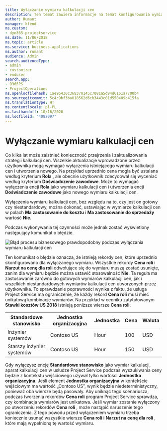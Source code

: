 ```yaml
---
title: Wyłączanie wymiaru kalkulacji cen
description: Ten temat zawiera informacje na temat konfigurowania wymiarów kalkulacji cen w rozwiązaniu Project Service.
author: Rumant
manager: kfend
ms.custom:
- dyn365-projectservice
ms.date: 11/06/2018
ms.topic: article
ms.service: business-applications
ms.author: rumant
audience: Admin
search.audienceType:
- admin
- customizer
- enduser
search.app:
- D365PS
- ProjectOperations
ms.openlocfilehash: 1ae95430c368370145c7081a5d94d6161a7700b4
ms.sourcegitcommit: 5c4c9bf3ba018562d6cb3443c01d550489c415fa
ms.translationtype: HT
ms.contentlocale: pl-PL
ms.lasthandoff: 10/16/2020
ms.locfileid: "4082097"
---
```

# <a name="turn-off-a-pricing-dimension"></a>Wyłączanie wymiaru kalkulacji cen

Co kilka lat może zaistnieć konieczność przejrzenia i zaktualizowania strategii kalkulacji cen. Wszelkie aktualizacje wprowadzone przez użytkownika mogą wymagać wyłączenia istniejącego wymiaru kalkulacji cen i utworzenia nowego. Na przykład uprzednio cena mogła być ustalana według kryterium **Rola** , ale obecnie użytkownik zdecydował się wyceniać według kryterium **Doświadczenie zawodowe**. Może to wymagać wyłączenia encji **Rola** jako wymiaru kalkulacji cen i utworzenia encji **Doświadczenie zawodowe** jako nowego wymiaru kalkulacji cen. 

Wyłączenia wymiaru kalkulacji cen, bez względu na to, czy jest on gotowy czy niestandardowy, można dokonać, ustawiając w wymiarze kalkulacji cen w polach **Ma zastosowanie do kosztu** i **Ma zastosowanie do sprzedaży** wartość **Nie**.

Podczas wykonywania tej czynności może jednak zostać wyświetlony następujący komunikat o błędzie.

![Błąd procesu biznesowego prawdopodobny podczas wyłączania wymiaru kalkulacji cen](media/Business-Process-Error.png)


Ten komunikat o błędzie oznacza, że istnieją rekordy cen, które uprzednio skonfigurowano dla wyłączanego wymiaru. Wszystkie rekordy **Cena roli** i **Narzut na cenę dla roli** odwołujące się do wymiaru muszą zostać usunięte, zanim dla wymiaru będzie można ustawić stosowalność **Nie**. Ta reguła ma zastosowanie zarówno do gotowych wymiarów kalkulacji cen, jak i wszelkich niestandardowych wymiarów kalkulacji cen utworzonych przez użytkownika. To sprawdzanie poprawności wynika z faktu, że usługa Project Service ma ograniczenie, że każdy rekord **Cena roli** musi mieć unikatową kombinację wymiarów. Na przykład w cenniku zatytułowanym **Stawki kosztów US 2018** istnieją poniższe wiersze **Cena roli**. 

| Standardowe stanowisko         | Jednostka organizacyjna    |Jednostka   |Cena  |Waluta  |
| -----------------------|-------------|-------|-------|----------|
| Inżynier systemów|Contoso US|Hour| 100|USD|
| Starszy inżynier systemów|Contoso US|Hour| 150| USD|


Gdy wyłączysz encję **Standardowe stanowisko** jako wymiar kalkulacji, aparat kalkulacji cen w usłudze Project Service podczas wyszukiwania ceny będzie z kontekstu wejściowego używał tylko wartości **Jednostka organizacyjna**. Jeśli element **Jednostka organizacyjna** w kontekście wejściowym ma wartość „Contoso US”, wynik będzie niedeterministyczny, ponieważ oba wiersze będą pasowały. Aby uniknąć tego scenariusza, podczas tworzenia rekordów **Cena roli** program Project Service sprawdza, czy kombinacja wymiarów jest unikatowa. Jeśli wymiar zostanie wyłączony po utworzeniu rekordów **Cena roli** , może nastąpić naruszenie tego ograniczenia. Z tego powodu przed wyłączeniem wymiaru trzeba koniecznie usunąć wszystkie wiersze **Cena roli** i **Narzut na cenę dla roli** , które mają wypełnioną tę wartość wymiaru.

